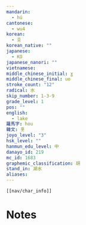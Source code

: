```yaml
---
mandarin:
  - hú
cantonese:
  - wu4
korean:
  - 호
korean_native: ""
japanese:
  - KO
japanese_nanori: ""
vietnamese:
middle_chinese_initial: ɣ
middle_chinese_final: uo
stroke_count: "12"
radical: 水
skip_number: 1-3-9
grade_level: 1
pos: ""
english:
  - lake
羅馬字: hou
韓文: 홋
joyo_level: "3"
hsk_level: ""
hanmun_edu_level: 中
danayo_id: 219
mc_id: 1683
graphemic_classification: 胡
stand_in: 湖水
aliases:
---
```

```meta-bind-embed
[[nav/char_info]]
```

# Notes
